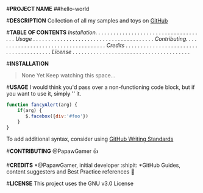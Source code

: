 #**PROJECT NAME**
##hello-world

#**DESCRIPTION**
Collection of all my samples and toys on [GitHub](http://github.com/dwood-GGTCFC/)

#**TABLE OF CONTENTS**
*Installation. . . . . . . . . . . . . . . . . . . . . . . . . . . . . . . . . . . . .*
*Usage . . . . . . . . . . . . . . . . . . . . . . . . . . . . . . . . . . . . . . . .*
*Contributing. . . . . . . . . . . . . . . . . . . . . . . . . . . . . . . . . . . . .*
*Credits . . . . . . . . . . . . . . . . . . . . . . . . . . . . . . . . . . . . . . .*
*License . . . . . . . . . . . . . . . . . . . . . . . . . . . . . . . . . . . . . . .*
    
#**INSTALLATION**
> None Yet 
> Keep watching this space...

#**USAGE**
I would think you'd pass over a non-functioning code block, but if you want to use it, ~~simply~~ '<reference>' it. 

```javascript
function fancyAlert(arg) {
    if(arg) {
       $.facebox({div:'#foo'})
    }
}
```
To add additional syntax, consider using [GitHub Writing Standards](https://help.github.com/categories/writing-on-github/)

#**CONTRIBUTING**
@PapawGamer :+1:
 
#**CREDITS**
*@PapawGamer, initial developer :shipit:
*GitHub Guides, content suggesters and Best Practice references :muscle:
 
#**LICENSE**
This project uses the GNU v3.0 License
